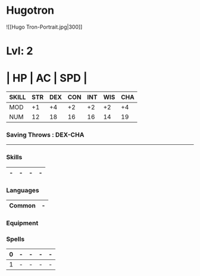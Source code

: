 # Hugotron
![[Hugo Tron-Portrait.jpg|300]]
# Lvl: 2

# | HP  |  AC  | SPD  |

| SKILL | STR | DEX | CON | INT | WIS | CHA |
| ----- | --- | --- | --- | --- | --- | --- |
| MOD   | +1  | +4  | +2  | +2  | +2  | +4  |
| NUM   | 12  | 18  | 16  | 16  | 14  | 19  |

### Saving Throws :  DEX-CHA
---
### Skills
| -   | -   | -   | -   | 
| --- | --- | --- | --- |

### Languages
| Common | - |
| ------ | ------ |

### Equipment


### Spells
| 0   | -   | -   | -   | -   |
| --- | --- | --- | --- | --- |
| 1   | -   | -   | -   | -   |





